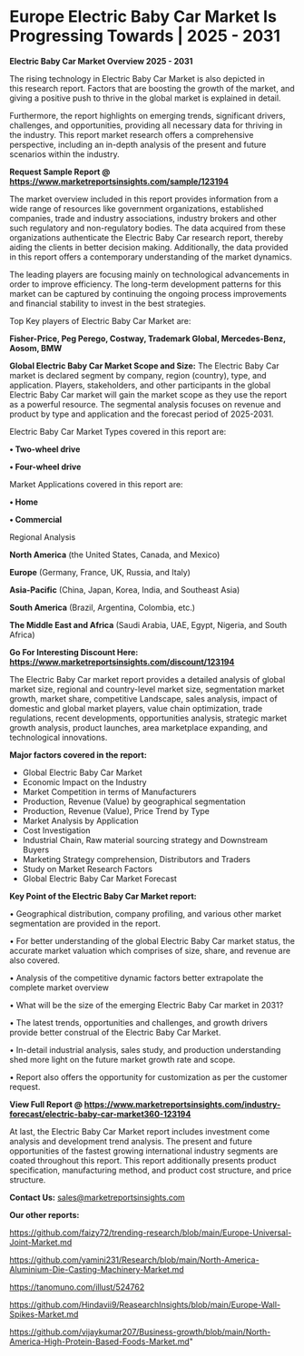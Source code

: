 # Europe Electric Baby Car Market Is Progressing Towards | 2025 - 2031

<Strong> Electric Baby Car Market Overview 2025 - 2031</strong>

The rising technology in Electric Baby Car Market is also depicted in this research report. Factors that are boosting the growth of the market, and giving a positive push to thrive in the global market is explained in detail.

Furthermore, the report highlights on emerging trends, significant drivers, challenges, and opportunities, providing all necessary data for thriving in the industry. This report market research offers a comprehensive perspective, including an in-depth analysis of the present and future scenarios within the industry.

<strong>Request Sample Report @ <a href=https://www.marketreportsinsights.com/sample/123194>https://www.marketreportsinsights.com/sample/123194</a></strong>

The market overview included in this report provides information from a wide range of resources like government organizations, established companies, trade and industry associations, industry brokers and other such regulatory and non-regulatory bodies. The data acquired from these organizations authenticate the Electric Baby Car research report, thereby aiding the clients in better decision making. Additionally, the data provided in this report offers a contemporary understanding of the market dynamics.

The leading players are focusing mainly on technological advancements in order to improve efficiency. The long-term development patterns for this market can be captured by continuing the ongoing process improvements and financial stability to invest in the best strategies.

Top Key players of Electric Baby Car Market are:

<strong>Fisher-Price, Peg Perego, Costway, Trademark Global, Mercedes-Benz, Aosom, BMW</strong>

<strong><b>Global Electric Baby Car Market Scope and Size:</b></strong>
The Electric Baby Car market is declared segment by company, region (country), type, and application. Players, stakeholders, and other participants in the global Electric Baby Car market will gain the market scope as they use the report as a powerful resource. The segmental analysis focuses on revenue and product by type and application and the forecast period of 2025-2031.

Electric Baby Car Market Types covered in this report are:

<strong>• Two-wheel drive

• Four-wheel drive</strong>

Market Applications covered in this report are:

<strong>• Home

• Commercial</strong> 

Regional Analysis

<strong>North America</strong> (the United States, Canada, and Mexico)

<strong>Europe</strong> (Germany, France, UK, Russia, and Italy)

<strong>Asia-Pacific</strong> (China, Japan, Korea, India, and Southeast Asia)

<strong>South America</strong> (Brazil, Argentina, Colombia, etc.)

<strong>The Middle East and Africa</strong> (Saudi Arabia, UAE, Egypt, Nigeria, and South Africa)

<strong>Go For Interesting Discount Here: <a href=https://www.marketreportsinsights.com/discount/123194>https://www.marketreportsinsights.com/discount/123194</a></strong>

The Electric Baby Car market report provides a detailed analysis of global market size, regional and country-level market size, segmentation market growth, market share, competitive Landscape, sales analysis, impact of domestic and global market players, value chain optimization, trade regulations, recent developments, opportunities analysis, strategic market growth analysis, product launches, area marketplace expanding, and technological innovations.

<strong><b>Major factors covered in the report:</b></strong>
<ul>
  <li>Global Electric Baby Car Market </li>
  <li>Economic Impact on the Industry</li>
  <li>Market Competition in terms of Manufacturers</li>
  <li>Production, Revenue (Value) by geographical segmentation</li>
  <li>Production, Revenue (Value), Price Trend by Type</li>
  <li>Market Analysis by Application</li>
  <li>Cost Investigation</li>
  <li>Industrial Chain, Raw material sourcing strategy and Downstream Buyers</li>
  <li>Marketing Strategy comprehension, Distributors and Traders</li>
  <li>Study on Market Research Factors</li>
  <li>Global Electric Baby Car Market Forecast</li>
</ul>

<strong><b>Key Point of the Electric Baby Car Market report:</b></strong>

• Geographical distribution, company profiling, and various other market segmentation are provided in the report.

• For better understanding of the global Electric Baby Car market status, the accurate market valuation which comprises of size, share, and revenue are also covered.

• Analysis of the competitive dynamic factors better extrapolate the complete market overview

• What will be the size of the emerging Electric Baby Car market in 2031?

• The latest trends, opportunities and challenges, and growth drivers provide better construal of the Electric Baby Car Market.

• In-detail industrial analysis, sales study, and production understanding shed more light on the future market growth rate and scope.

• Report also offers the opportunity for customization as per the customer request.

<strong><b>View Full Report @ <a href=https://www.marketreportsinsights.com/industry-forecast/electric-baby-car-market360-123194>https://www.marketreportsinsights.com/industry-forecast/electric-baby-car-market360-123194</a></b></strong>


At last, the Electric Baby Car Market report includes investment come analysis and development trend analysis. The present and future opportunities of the fastest growing international industry segments are coated throughout this report. This report additionally presents product specification, manufacturing method, and product cost structure, and price structure.

<strong>Contact Us:</strong>
sales@marketreportsinsights.com

<strong>Our other reports:</strong>

<a href=https://github.com/faizy72/trending-research/blob/main/Europe-Universal-Joint-Market.md>https://github.com/faizy72/trending-research/blob/main/Europe-Universal-Joint-Market.md</a>

<a href=https://github.com/yamini231/Research/blob/main/North-America-Aluminium-Die-Casting-Machinery-Market.md>https://github.com/yamini231/Research/blob/main/North-America-Aluminium-Die-Casting-Machinery-Market.md</a>

<a href=https://tanomuno.com/illust/524762>https://tanomuno.com/illust/524762</a>

<a href=https://github.com/Hindavii9/ReasearchInsights/blob/main/Europe-Wall-Spikes-Market.md>https://github.com/Hindavii9/ReasearchInsights/blob/main/Europe-Wall-Spikes-Market.md</a>

<a href=https://github.com/vijaykumar207/Business-growth/blob/main/North-America-High-Protein-Based-Foods-Market.md>https://github.com/vijaykumar207/Business-growth/blob/main/North-America-High-Protein-Based-Foods-Market.md</a>"
